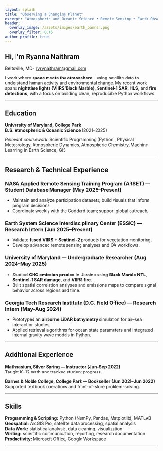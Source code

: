 ```yaml
---
layout: splash
title: "Observing a Changing Planet"
excerpt: "Atmospheric and Oceanic Science • Remote Sensing • Earth Observation"
header:
  overlay_image: /assets/images/earth_banner.png
  overlay_filter: 0.45
author_profile: true
---
```



## Hi, I’m Ryanna Naithram

Beltsville, MD · [ryrynaithram@gmail.com](mailto:ryrynaithram@gmail.com)

I work where **space meets the atmosphere**—using satellite data to understand human activity and environmental change. My recent work spans **nighttime lights (VIIRS/Black Marble)**, **Sentinel-1 SAR**, **HLS**, and **fire detections**, with a focus on building clean, reproducible Python workflows.

---

## Education

**University of Maryland, College Park**  
**B.S. Atmospheric & Oceanic Science** (2021–2025)

*Relevant coursework:* Scientific Programming (Python), Physical Meteorology, Atmospheric Dynamics, Atmospheric Chemistry, Machine Learning in Earth Science, GIS

---

## Research & Technical Experience

### NASA Applied Remote Sensing Training Program (ARSET) — Student Database Manager (May 2025–Present)
- Maintain and analyze participation datasets; build visuals that inform program decisions.  
- Coordinate weekly with the Goddard team; support global outreach.

### Earth System Science Interdisciplinary Center (ESSIC) — Research Intern (Jun 2025–Present)
- Validate **fused VIIRS + Sentinel-2** products for vegetation monitoring.  
- Develop advanced remote sensing analyses and QA workflows.

### University of Maryland — Undergraduate Researcher (Aug 2024–May 2025)
- Studied **GHG emission proxies** in Ukraine using **Black Marble NTL**, **Sentinel-1 SAR damage**, and **VIIRS fire**.  
- Built spatial correlation analyses and emissions maps to compare signal behavior across regions and time.

### Georgia Tech Research Institute (D.C. Field Office) — Research Intern (May–Aug 2024)
- Prototyped an **airborne LiDAR bathymetry** simulation for air–sea interaction studies.  
- Applied retrieval algorithms for ocean state parameters and integrated internal gravity wave models in Python.

---

## Additional Experience

**Mathnasium, Silver Spring — Instructor (Jun–Sep 2022)**  
Taught K–12 math and tracked student progress.

**Barnes & Noble College, College Park — Bookseller (Jun 2021–Jun 2022)**  
Supported textbook operations and front-of-store problem-solving.

---

## Skills

**Programming & Scripting:** Python (NumPy, Pandas, Matplotlib), MATLAB  
**Geospatial:** ArcGIS Pro, satellite data processing, spatial analysis  
**Data Work:** statistical analysis, data cleaning, visualization  
**Writing:** scientific communication, reporting, research documentation  
**Productivity:** Microsoft Office, Google Workspace

---
